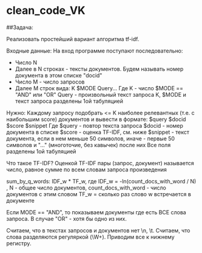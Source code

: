 # clean_code_VK

##Задача:
 
Реализовать простейший вариант алгоритма tf-idf.
 
Входные данные:
На вход программе поступают последовательно:
- Число N
- Далее в N строках - тексты документов. Будем называть номер документа в этом списке "docid"
- Число M - число запросов
- Далее M строк вида:
                                                   K <tab> $MODE <tab> Query...
Где K - число
$MODE == "AND" или "OR"
Query - произвольный текст запроса
K, $MODE и текст запроса разделены 1ой табуляцией
 
Нужно:
Каждому запросу подобрать <= K наиболее релевантных (т.е. с наибольшим score) документов и вывести в формате:
                                          $query <tab> $docid <tab> $score <tab> $snippet
Где
$query - повтор текста запроса
$docid - номер документа в списке
$score - оценка TF-IDF, см. ниже
$snippet - текст документа, если в нем меньше 50 символов, иначе - первые 50 символов и "..." (многоточие, без кавычек) после них
Все поля разделены 1ой табуляцией
 
 
Что такое TF-IDF?
Оценкой TF-IDF пары (запрос, документ) называется число, равное сумме по всем словам запроса произведения
 
sum_by_q_words: IDF_w * TF_w, где
IDF_w = -ln(count_docs_with_word / N) , N - общее число документов, count_docs_with_word - число документов с этим словом
TF_w = сколько раз слово w встречается в документе
 
Если MODE == "AND", то показываем документы где есть ВСЕ слова запроса. В случае "OR" - хотя бы одно из них.
 
Считаем, что в текстах запросов и документов нет \n, \t.
Считаем, что слова разделяются регуляркой (\W+). Приводим все к нижнему регистру.